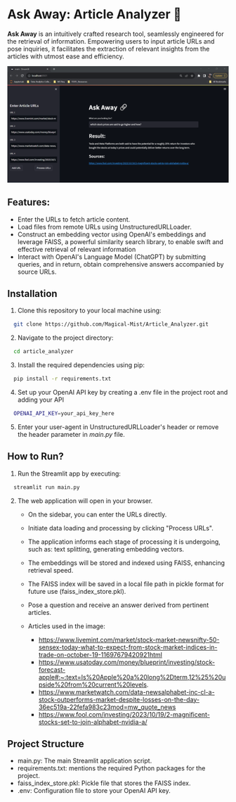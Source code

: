 
# Ask Away: Article Analyzer 🔗

**Ask Away** is an intuitively crafted research tool, seamlessly engineered for the retrieval of information. Empowering users to input article URLs and pose inquiries, it facilitates the extraction of relevant insights from the articles with utmost ease and efficiency.


![](ask_away.png)


## Features:

  - Enter the URLs to fetch article content.
  - Load files from remote URLs using UnstructuredURLLoader.
  - Construct an embedding vector using OpenAI's embeddings and leverage FAISS, a powerful similarity search library, to enable swift and effective retrieval of relevant information
  - Interact with OpenAI's Language Model (ChatGPT) by submitting queries, and in return, obtain comprehensive answers accompanied by source URLs.


## Installation

  1. Clone this repository to your local machine using:

  ```bash
    git clone https://github.com/Magical-Mist/Article_Analyzer.git
  ```
  2. Navigate to the project directory:

  ```bash
    cd article_analyzer
  ```
  3. Install the required dependencies using pip:

  ```bash
    pip install -r requirements.txt
  ```
  4. Set up your OpenAI API key by creating a .env file in the project root and adding your API

  ```bash
    OPENAI_API_KEY=your_api_key_here
  ```
  5. Enter your user-agent in UnstructuredURLLoader's header or remove the header parameter in _main.py_ file.

## How to Run?

  1. Run the Streamlit app by executing:

  ```bash
    streamlit run main.py
  ```
  2. The web application will open in your browser.

      - On the sidebar, you can enter the URLs directly.
      - Initiate data loading and processing by clicking "Process URLs".
      - The application informs each stage of processing it is undergoing, such as: text splitting, generating embedding vectors.
      - The embeddings will be stored and indexed using FAISS, enhancing retrieval speed.
      - The FAISS index will be saved in a local file path in pickle format for future use (faiss_index_store.pkl).
      - Pose a question and receive an answer derived from pertinent articles.
      - Articles used in the image:
  
        - https://www.livemint.com/market/stock-market-newsnifty-50-sensex-today-what-to-expect-from-stock-market-indices-in-trade-on-october-19-11697679420921html
        - https://www.usatoday.com/money/blueprint/investing/stock-forecast-apple#:~:text=Is%20Apple%20a%20long%2Dterm,12%25%20upside%20from%20current%20levels.
        - https://www.marketwatch.com/data-newsalphabet-inc-cl-a-stock-outperforms-market-despite-losses-on-the-day-36ec519a-22fefa983c23mod=mw_quote_news
        - https://www.fool.com/investing/2023/10/19/2-magnificent-stocks-set-to-join-alphabet-nvidia-a/

## Project Structure

  - main.py: The main Streamlit application script.
  - requirements.txt: mentions the required Python packages for the project.
  - faiss_index_store.pkl: Pickle file that stores the FAISS index.
  - .env: Configuration file to store your OpenAI API key.
